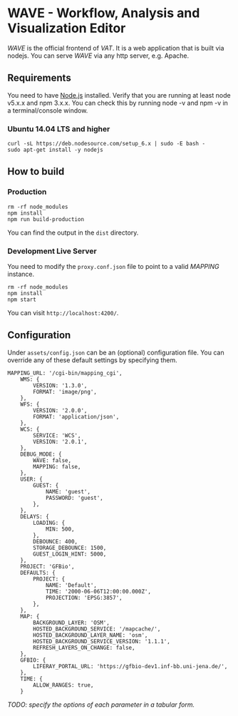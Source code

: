 # WAVE - Workflow, Analysis and Visualization Editor
*WAVE* is the official frontend of *VAT*.
It is a web application that is built via nodejs.
You can serve *WAVE* via any http server, e.g. Apache.

## Requirements
You need to have [Node.js](https://nodejs.org) installed.
Verify that you are running at least node v5.x.x and npm 3.x.x.
You can check this by running node -v and npm -v in a terminal/console window.

### Ubuntu 14.04 LTS and higher
```
curl -sL https://deb.nodesource.com/setup_6.x | sudo -E bash -
sudo apt-get install -y nodejs
```

## How to build
### Production
```
rm -rf node_modules
npm install
npm run build-production
```
You can find the output in the `dist` directory.

### Development Live Server
You need to modify the `proxy.conf.json` file to point to a valid *MAPPING* instance.
```
rm -rf node_modules
npm install
npm start
```
You can visit `http://localhost:4200/`.


## Configuration
Under `assets/config.json` can be an (optional) configuration file.
You can override any of these default settings by specifying them.
```
MAPPING_URL: '/cgi-bin/mapping_cgi',
    WMS: {
        VERSION: '1.3.0',
        FORMAT: 'image/png',
    },
    WFS: {
        VERSION: '2.0.0',
        FORMAT: 'application/json',
    },
    WCS: {
        SERVICE: 'WCS',
        VERSION: '2.0.1',
    },
    DEBUG_MODE: {
        WAVE: false,
        MAPPING: false,
    },
    USER: {
        GUEST: {
            NAME: 'guest',
            PASSWORD: 'guest',
        },
    },
    DELAYS: {
        LOADING: {
            MIN: 500,
        },
        DEBOUNCE: 400,
        STORAGE_DEBOUNCE: 1500,
        GUEST_LOGIN_HINT: 5000,
    },
    PROJECT: 'GFBio',
    DEFAULTS: {
        PROJECT: {
            NAME: 'Default',
            TIME: '2000-06-06T12:00:00.000Z',
            PROJECTION: 'EPSG:3857',
        },
    },
    MAP: {
        BACKGROUND_LAYER: 'OSM',
        HOSTED_BACKGROUND_SERVICE: '/mapcache/',
        HOSTED_BACKGROUND_LAYER_NAME: 'osm',
        HOSTED_BACKGROUND_SERVICE_VERSION: '1.1.1',
        REFRESH_LAYERS_ON_CHANGE: false,
    },
    GFBIO: {
        LIFERAY_PORTAL_URL: 'https://gfbio-dev1.inf-bb.uni-jena.de/',
    },
    TIME: {
        ALLOW_RANGES: true,
    }
```
*TODO: specify the options of each parameter in a tabular form.*
